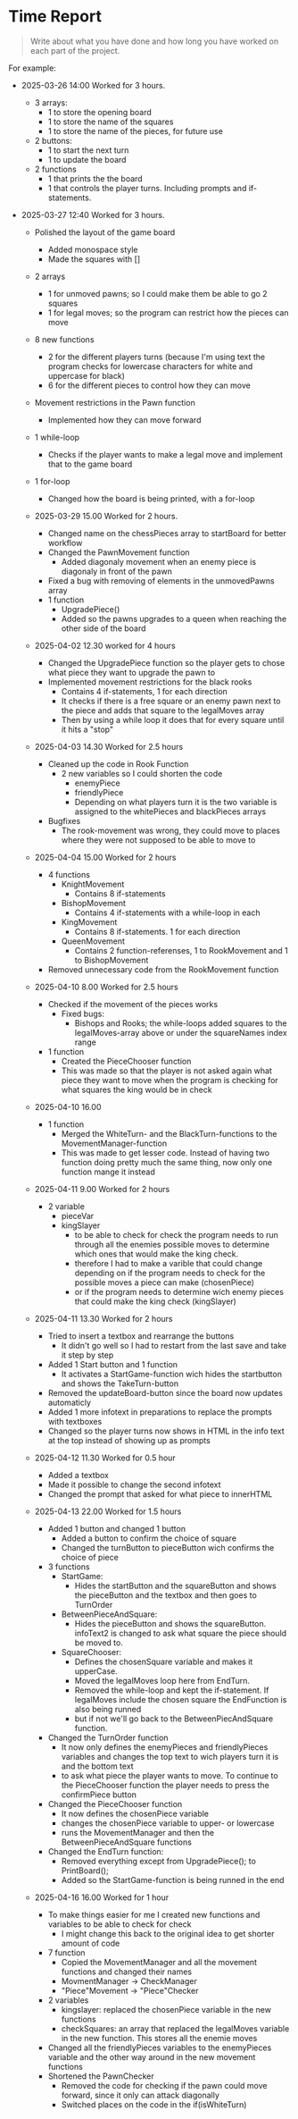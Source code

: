 # Time Report

> Write about what you have done and how long you have worked on each part of the project.

For example: 

- 2025-03-26 14:00 Worked for 3 hours.
  - 3 arrays:
    - 1 to store the opening board
    - 1 to store the name of the squares
    - 1 to store the name of the pieces, for future use
  - 2 buttons:
    - 1 to start the next turn
    - 1 to update the board
  - 2 functions
    - 1 that prints the the board
    - 1 that controls the player turns. Including prompts and if-statements.
   
- 2025-03-27 12:40 Worked for 3 hours.
  - Polished the layout of the game board
    - Added monospace style
    - Made the squares with []
  - 2 arrays
    - 1 for unmoved pawns; so I could make them be able to go 2 squares
    - 1 for legal moves; so the program can restrict how the pieces can move
  - 8 new functions 
    - 2 for the different players turns (because I'm using text the program checks for lowercase characters for white and uppercase for black)
    - 6 for the different pieces to control how they can move
  - Movement restrictions in the Pawn function
    - Implemented how they can move forward
  - 1 while-loop
    - Checks if the player wants to make a legal move and implement that to the game board
  - 1 for-loop
    - Changed how the board is being printed, with a for-loop
   
  - 2025-03-29 15.00 Worked for 2 hours.
    - Changed name on the chessPieces array to startBoard for better workflow
    - Changed the PawnMovement function
      - Added diagonaly movement when an enemy piece is diagonaly in front of the pawn
    - Fixed a bug with removing of elements in the unmovedPawns array
    - 1 function
      - UpgradePiece()
      - Added so the pawns upgrades to a queen when reaching the other side of the board
     
  - 2025-04-02 12.30 worked for 4 hours
    - Changed the UpgradePiece function so the player gets to chose what piece they want to upgrade the pawn to
    - Implemented movement restrictions for the black rooks
      - Contains 4 if-statements, 1 for each direction
      - It checks if there is a free square or an enemy pawn next to the piece and adds that square to the legalMoves array
      - Then by using a while loop it does that for every square until it hits a "stop"
     
  - 2025-04-03 14.30 Worked for 2.5 hours
    - Cleaned up the code in Rook Function
      - 2 new variables so I could shorten the code
        - enemyPiece
        - friendlyPiece
        - Depending on what players turn it is the two variable is assigned to the whitePieces and blackPieces arrays 
    - Bugfixes
      - The rook-movement was wrong, they could move to places where they were not supposed to be able to move to
     
  - 2025-04-04 15.00 Worked for 2 hours
    - 4 functions
      - KnightMovement
        - Contains 8 if-statements
      - BishopMovement
        - Contains 4 if-statements with a while-loop in each
      - KingMovement
        - Contains 8 if-statements. 1 for each direction
      - QueenMovement
        - Contains 2 function-referenses, 1 to RookMovement and 1 to BishopMovement
    - Removed unnecessary code from the RookMovement function
   
  - 2025-04-10 8.00 Worked for 2.5 hours
    - Checked if the movement of the pieces works
      - Fixed bugs:
        - Bishops and Rooks; the while-loops added squares to the legalMoves-array above or under the squareNames index range
    - 1 function
      - Created the PieceChooser function
      - This was made so that the player is not asked again what piece they want to move when the program is checking for what squares the king would be in check
  - 2025-04-10 16.00
    - 1 function
      - Merged the WhiteTurn- and the BlackTurn-functions to the MovementManager-function
      - This was made to get lesser code. Instead of having two function doing pretty much the same thing, now only one function mange it instead
     
  - 2025-04-11 9.00 Worked for 2 hours
    - 2 variable
      - pieceVar
      - kingSlayer
        - to be able to check for check the program needs to run through all the enemies possible moves to determine which ones that would make the king check.
        - therefore I had to make a varible that could change depending on if the program needs to check for the possible moves a piece can make (chosenPiece)
        - or if the program needs to determine wich enemy pieces that could make the king check (kingSlayer)
       
  - 2025-04-11 13.30 Worked for 2 hours
    - Tried to insert a textbox and rearrange the buttons
      - It didn't go well so I had to restart from the last save and take it step by step
    - Added 1 Start button and 1 function
      - It activates a StartGame-function wich hides the startbutton and shows the TakeTurn-button
    - Removed the updateBoard-button since the board now updates automaticly
    - Added 1 more infotext in preparations to replace the prompts with textboxes
    - Changed so the player turns now shows in HTML in the info text at the top instead of showing up as prompts  
    
   - 2025-04-12 11.30 Worked for 0.5 hour
     - Added a textbox
     - Made it possible to change the second infotext
     - Changed the prompt that asked for what piece to innerHTML
    
   - 2025-04-13 22.00 Worked for 1.5 hours
     - Added 1 button and changed 1 button
       - Added a button to confirm the choice of square
       - Changed the turnButton to pieceButton wich confirms the choice of piece
     - 3 functions
       - StartGame:
         - Hides the startButton and the squareButton and shows the pieceButton and the textbox and then goes to TurnOrder
       - BetweenPieceAndSquare:
         - Hides the pieceButton and shows the squareButton. infoText2 is changed to ask what square the piece should be moved to.
       - SquareChooser:
         - Defines the chosenSquare variable and makes it upperCase.
         - Moved the legalMoves loop here from EndTurn.
         - Removed the while-loop and kept the if-statement. If legalMoves include the chosen square the EndFunction is also being runned
         - but if not we'll go back to the BetweenPiecAndSquare function.
     - Changed the TurnOrder function
       - It now only defines the enemyPieces and friendlyPieces variables and changes the top text to wich players turn it is and the bottom text
       - to ask what piece the player wants to move. To continue to the PieceChooser function the player needs to press the confirmPiece button
     - Changed the PieceChooser function
       - It now defines the chosenPiece variable
       - changes the chosenPiece variable to upper- or lowercase
       - runs the MovementManager and then the BetweenPieceAndSquare functions
     - Changed the EndTurn function:
       - Removed everything except from UpgradePiece(); to PrintBoard();
       - Added so the StartGame-function is being runned in the end
      
   - 2025-04-16 16.00 Worked for 1 hour
     - To make things easier for me I created new functions and variables to be able to check for check
       - I might change this back to the original idea to get shorter amount of code
     - 7 function
       - Copied the MovementManager and all the movement functions and changed their names
       - MovmentManager -> CheckManager
       - "Piece"Movement -> "Piece"Checker
     - 2 variables
       - kingslayer: replaced the chosenPiece variable in the new functions
       - checkSquares: an array that replaced the legalMoves variable in the new function. This stores all the enemie moves
     - Changed all the friendlyPieces variables to the enemyPieces variable and the other way around in the new movement functions
     - Shortened the PawnChecker
       - Removed the code for checking if the pawn could move forward, since it only can attack diagonally
       - Switched places on the code in the if(isWhiteTurn)
    
